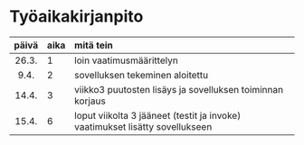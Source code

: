 # Työaikakirjanpito

| päivä | aika | mitä tein  |
| :----:|:-----| :-----|
| 26.3. | 1    | loin vaatimusmäärittelyn |
| 9.4. | 2    | sovelluksen tekeminen aloitettu |
| 14.4. | 3   | viikko3 puutosten lisäys ja sovelluksen toiminnan korjaus |
| 15.4. | 6    | loput viikolta 3 jääneet (testit ja invoke) vaatimukset lisätty sovellukseen |
